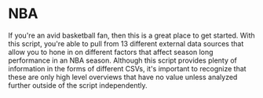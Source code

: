 # NBA
If you're an avid basketball fan, then this is a great place to get started. With this script, you're able to pull from 13 different external data sources that allow you to hone in on different factors that affect season long performance in an NBA season. Although this script provides plenty of information in the forms of different CSVs, it's important to recognize that these are only high level overviews that have no value unless analyzed further outside of the script independently.  
